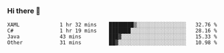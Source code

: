 ### Hi there 👋

<!--START_SECTION:waka-->

```text
XAML             1 hr 32 mins    ████████▒░░░░░░░░░░░░░░░░   32.76 %
C#               1 hr 19 mins    ███████░░░░░░░░░░░░░░░░░░   28.16 %
Java             43 mins         ███▓░░░░░░░░░░░░░░░░░░░░░   15.33 %
Other            31 mins         ██▓░░░░░░░░░░░░░░░░░░░░░░   10.98 %
```

<!--END_SECTION:waka-->

<!--
**Jonas-VanHaeken/Jonas-VanHaeken** is a ✨ _special_ ✨ repository because its `README.md` (this file) appears on your GitHub profile.

Here are some ideas to get you started:

- 🔭 I’m currently working on ...
- 🌱 I’m currently learning ...
- 👯 I’m looking to collaborate on ...
- 🤔 I’m looking for help with ...
- 💬 Ask me about ...
- 📫 How to reach me: ...
- 😄 Pronouns: ...
- ⚡ Fun fact: ...
-->
